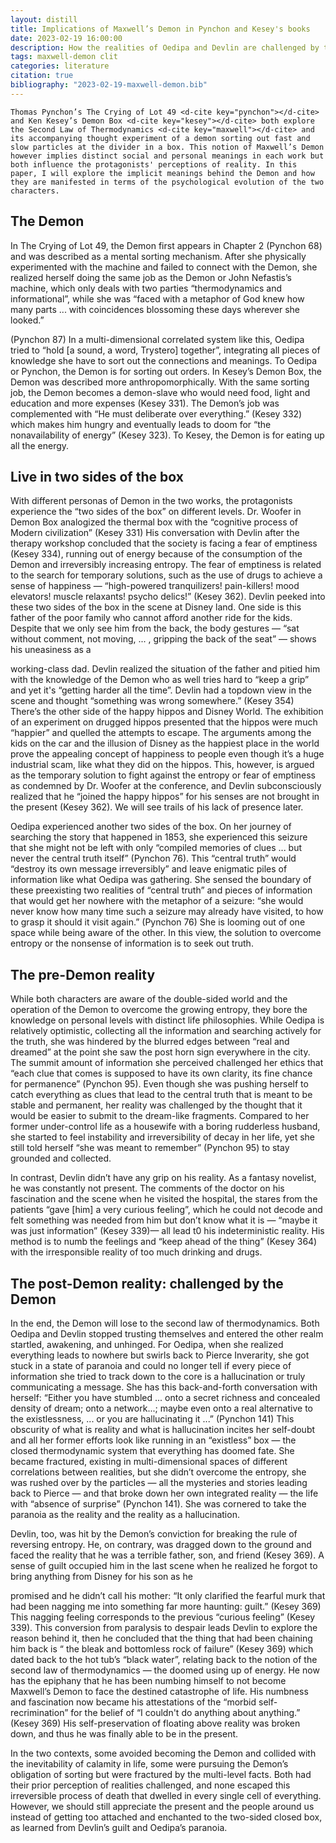 ```yaml
---
layout: distill
title: Implications of Maxwell’s Demon in Pynchon and Kesey's books
date: 2023-02-19 16:00:00
description: How the realities of Oedipa and Devlin are challenged by the Demon
tags: maxwell-demon clit
categories: literature
citation: true
bibliography: "2023-02-19-maxwell-demon.bib"
---
```


```
Thomas Pynchon’s The Crying of Lot 49 <d-cite key="pynchon"></d-cite> and Ken Kesey’s Demon Box <d-cite key="kesey"></d-cite> both explore the Second Law of Thermodynamics <d-cite key="maxwell"></d-cite> and its accompanying thought experiment of a demon sorting out fast and slow particles at the divider in a box. This notion of Maxwell’s Demon however implies distinct social and personal meanings in each work but both influence the protagonists' perceptions of reality. In this paper, I will explore the implicit meanings behind the Demon and how they are manifested in terms of the psychological evolution of the two characters.
```

## The Demon

In The Crying of Lot 49, the Demon first appears in Chapter 2 (Pynchon 68) and was
described as a mental sorting mechanism. After she physically experimented with the
machine and failed to connect with the Demon, she realized herself doing the same job
as the Demon or John Nefastis’s machine, which only deals with two parties
“thermodynamics and informational”, while she was “faced with a metaphor of God
knew how many parts ... with coincidences blossoming these days wherever she looked.”

(Pynchon 87) In a multi-dimensional correlated system like this, Oedipa tried to “hold
[a sound, a word, Trystero] together”, integrating all pieces of knowledge she have to
sort out the connections and meanings. To Oedipa or Pynchon, the Demon is for sorting
out orders. In Kesey’s Demon Box, the Demon was described more
anthropomorphically. With the same sorting job, the Demon becomes a demon-slave
who would need food, light and education and more expenses (Kesey 331). The Demon’s
job was complemented with “He must deliberate over everything.” (Kesey 332) which
makes him hungry and eventually leads to doom for “the nonavailability of energy”
(Kesey 323). To Kesey, the Demon is for eating up all the energy.

## Live in two sides of the box

With different personas of Demon in the two works, the protagonists experience the
“two sides of the box” on different levels. Dr. Woofer in Demon Box analogized the
thermal box with the “cognitive process of Modern civilization” (Kesey 331) His
conversation with Devlin after the therapy workshop concluded that the society is facing
a fear of emptiness (Kesey 334), running out of energy because of the consumption of
the Demon and irreversibly increasing entropy. The fear of emptiness is related to the
search for temporary solutions, such as the use of drugs to achieve a sense of happiness
— “high-powered tranquilizers! pain-killers! mood elevators! muscle relaxants! psycho
delics!” (Kesey 362). Devlin peeked into these two sides of the box in the scene at
Disney land. One side is this father of the poor family who cannot afford another ride for
the kids. Despite that we only see him from the back, the body gestures — “sat without
comment, not moving, ... , gripping the back of the seat” — shows his uneasiness as a

working-class dad. Devlin realized the situation of the father and pitied him with the
knowledge of the Demon who as well tries hard to “keep a grip” and yet it's “getting
harder all the time”. Devlin had a topdown view in the scene and thought “something
was wrong somewhere.” (Kesey 354) There’s the other side of the happy hippos and
Disney World. The exhibition of an experiment on drugged hippos presented that the
hippos were much “happier” and quelled the attempts to escape. The arguments among
the kids on the car and the illusion of Disney as the happiest place in the world prove the
appealing concept of happiness to people even though it’s a huge industrial scam, like
what they did on the hippos. This, however, is argued as the temporary solution to fight
against the entropy or fear of emptiness as condemned by Dr. Woofer at the conference,
and Devlin subconsciously realized that he “joined the happy hippos” for his senses are
not brought in the present (Kesey 362). We will see trails of his lack of presence later.

Oedipa experienced another two sides of the box. On her journey of searching the story
that happened in 1853, she experienced this seizure that she might not be left with only
“compiled memories of clues ... but never the central truth itself” (Pynchon 76). This
“central truth” would “destroy its own message irreversibly” and leave enigmatic piles of
information like what Oedipa was gathering. She sensed the boundary of these
preexisting two realities of “central truth” and pieces of information that would get her
nowhere with the metaphor of a seizure: “she would never know how many time such a
seizure may already have visited, to how to grasp it should it visit again.” (Pynchon 76)
She is looming out of one space while being aware of the other. In this view, the solution
to overcome entropy or the nonsense of information is to seek out truth.

## The pre-Demon reality

While both characters are aware of the double-sided world and the operation of the
Demon to overcome the growing entropy, they bore the knowledge on personal levels
with distinct life philosophies. While Oedipa is relatively optimistic, collecting all the
information and searching actively for the truth, she was hindered by the blurred edges
between “real and dreamed” at the point she saw the post horn sign everywhere in the
city. The summit amount of information she perceived challenged her ethics that “each
clue that comes is supposed to have its own clarity, its fine chance for permanence”
(Pynchon 95). Even though she was pushing herself to catch everything as clues that
lead to the central truth that is meant to be stable and permanent, her reality was
challenged by the thought that it would be easier to submit to the dream-like fragments.
Compared to her former under-control life as a housewife with a boring rudderless
husband, she started to feel instability and irreversibility of decay in her life, yet she still
told herself “she was meant to remember” (Pynchon 95) to stay grounded and collected.

In contrast, Devlin didn’t have any grip on his reality. As a fantasy novelist, he was
constantly not present. The comments of the doctor on his fascination and the scene
when he visited the hospital, the stares from the patients “gave [him] a very curious
feeling”, which he could not decode and felt something was needed from him but don’t
know what it is — “maybe it was just information” (Kesey 339)— all lead t0 his
indeterministic reality. His method is to numb the feelings and “keep ahead of the
thing” (Kesey 364) with the irresponsible reality of too much drinking and drugs.

## The post-Demon reality: challenged by the Demon

In the end, the Demon will lose to the second law of thermodynamics. Both Oedipa and
Devlin stopped trusting themselves and entered the other realm startled, awakening,
and unhinged. For Oedipa, when she realized everything leads to nowhere but swirls
back to Pierce Inverarity, she got stuck in a state of paranoia and could no longer tell if
every piece of information she tried to track down to the core is a hallucination or truly
communicating a message. She has this back-and-forth conversation with herself:
“Either you have stumbled ... onto a secret richness and concealed density of dream;
onto a network...; maybe even onto a real alternative to the existlessness, ... or you are
hallucinating it ...” (Pynchon 141) This obscurity of what is reality and what is
hallucination incites her self-doubt and all her former efforts look like running in an
“existless” box — the closed thermodynamic system that everything has doomed fate.
She became fractured, existing in multi-dimensional spaces of different correlations
between realities, but she didn’t overcome the entropy, she was rushed over by the
particles — all the mysteries and stories leading back to Pierce — and that broke down
her own integrated reality — the life with “absence of surprise” (Pynchon 141). She was
cornered to take the paranoia as the reality and the reality as a hallucination.

Devlin, too, was hit by the Demon’s conviction for breaking the rule of reversing
entropy. He, on contrary, was dragged down to the ground and faced the reality that he
was a terrible father, son, and friend (Kesey 369). A sense of guilt occupied him in the
last scene when he realized he forgot to bring anything from Disney for his son as he

promised and he didn’t call his mother: “It only clarified the fearful murk that had been
nagging me into something far more haunting: guilt.” (Kesey 369) This nagging feeling
corresponds to the previous “curious feeling” (Kesey 339). This conversion from
paralysis to despair leads Devlin to explore the reason behind it, then he concluded that
the thing that had been chaining him back is “ the bleak and bottomless rock of failure”
(Kesey 369) which dated back to the hot tub’s “black water”, relating back to the notion
of the second law of thermodynamics — the doomed using up of energy. He now has the
epiphany that he has been numbing himself to not become Maxwell’s Demon to face the
destined catastrophe of life. His numbness and fascination now became his attestations
of the “morbid self-recrimination” for the belief of “I couldn't do anything about
anything.” (Kesey 369) His self-preservation of floating above reality was broken down,
and thus he was finally able to be in the present.

In the two contexts, some avoided becoming the Demon and collided with the
inevitability of calamity in life, some were pursuing the Demon’s obligation of sorting
but were fractured by the multi-level facts. Both had their prior perception of realities
challenged, and none escaped this irreversible process of death that dwelled in every
single cell of everything. However, we should still appreciate the present and the people
around us instead of getting too attached and enchanted to the two-sided closed box, as
learned from Devlin’s guilt and Oedipa’s paranoia.
